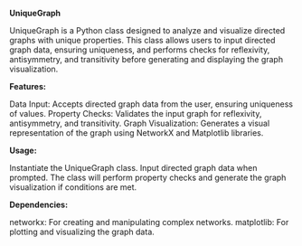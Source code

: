 **UniqueGraph**

UniqueGraph is a Python class designed to analyze and visualize directed graphs with unique properties. This class allows users to input directed graph data, ensuring uniqueness, and performs checks for reflexivity, antisymmetry, and transitivity before generating and displaying the graph visualization.

**Features:**

Data Input: Accepts directed graph data from the user, ensuring uniqueness of values.
Property Checks: Validates the input graph for reflexivity, antisymmetry, and transitivity.
Graph Visualization: Generates a visual representation of the graph using NetworkX and Matplotlib libraries.

**Usage:**

Instantiate the UniqueGraph class.
Input directed graph data when prompted.
The class will perform property checks and generate the graph visualization if conditions are met.

**Dependencies:**

networkx: For creating and manipulating complex networks.
matplotlib: For plotting and visualizing the graph data.
